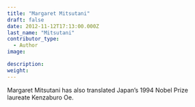 ```yaml
---
title: "Margaret Mitsutani"
draft: false
date: 2012-11-12T17:13:00.000Z
last_name: "Mitsutani"
contributor_type:
  - Author
image:

description:
weight:
---
```


Margaret Mitsutani has also translated Japan’s 1994 Nobel Prize laureate Kenzaburo Oe.

